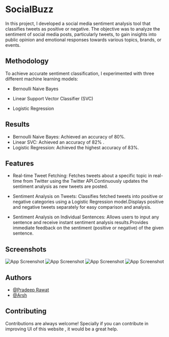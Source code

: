 
# SocialBuzz
In this project, I developed a social media sentiment analysis tool that classifies tweets as positive or negative. The objective was to analyze the sentiment of social media posts, particularly tweets, to gain insights into public opinion and emotional responses towards various topics, brands, or events.







## Methodology

To achieve accurate sentiment classification, I experimented with three different machine learning models:

- Bernoulli Naive Bayes

- Linear Support Vector Classifier (SVC)

- Logistic Regression


## Results 
 - Bernoulli Naive Bayes: Achieved an accuracy of 80%.
 - Linear SVC: Achieved an accuracy of 82% .
 - Logistic Regression: Achieved the highest accuracy of 83%.
## Features

- Real-time Tweet Fetching: Fetches tweets about a specific topic in real-time from Twitter using the Twitter API.Continuously updates the sentiment analysis as new tweets are posted.

- Sentiment Analysis on Tweets: Classifies fetched tweets into positive or negative categories using a Logistic Regression model.Displays positive and negative tweets separately for easy comparison and analysis.

- Sentiment Analysis on Individual Sentences: Allows users to input any sentence and receive instant sentiment analysis results.Provides immediate feedback on the sentiment (positive or negative) of the given sentence.
## Screenshots
![App Screenshot](https://i.postimg.cc/63Y5v631/demoimages3.png)
![App Screenshot](https://i.postimg.cc/50vWf7VN/demoimages.png)
![App Screenshot](https://i.postimg.cc/L53d1J5c/demoimages1.png)
![App Screenshot](https://i.postimg.cc/QMvrGLvy/demoimages2.png)


## Authors

- [@Pradeep Rawat](https://github.com/reesu7)
- [@Arsh](https://github.com/iamDyeus)
 



## Contributing

Contributions are always welcome!
Specially if you can contribute in improving UI of this website , it would be a great help.

